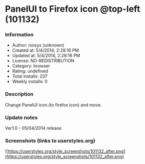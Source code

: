 # PanelUI to Firefox icon @top-left (101132)

### Information
- Author: noisys (unknown)
- Created at: 5/4/2014, 2:28:16 PM
- Updated at: 5/4/2014, 2:28:16 PM
- License: NO-REDISTRIBUTION
- Category: browser
- Rating: undefined
- Total installs: 237
- Weekly installs: 0


### Description
Change PanelUI icon.(to firefox icon)
and move.

### Update notes
Ver1.0 - 05/04/2014 release

### Screenshots (links to userstyles.org)
![https://userstyles.org/style_screenshots/101132_after.png](https://userstyles.org/style_screenshots/101132_after.png)


